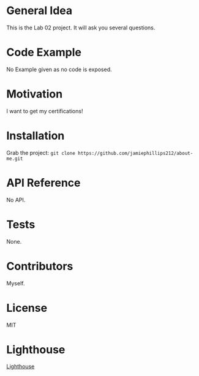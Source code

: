 # General Idea

This is the Lab 02 project. It will ask you several questions.

# Code Example

No Example given as no code is exposed.

# Motivation

I want to get my certifications!

# Installation

Grab the project:
`git clone https://github.com/jamiephillips212/about-me.git`

# API Reference

No API.

# Tests

None.

# Contributors

Myself.

# License

MIT

# Lighthouse
[Lighthouse](https://github.com/jamiephillips212/about-me/blob/main/img/lighthouse.jpg.png)
